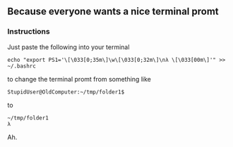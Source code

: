 ## Because everyone wants a nice terminal promt

### Instructions

Just paste the following into your terminal

    echo "export PS1='\[\033[0;35m\]\w\[\033[0;32m\]\nλ \[\033[00m\]'" >> ~/.bashrc

to change the terminal promt from something like

    StupidUser@OldComputer:~/tmp/folder1$

to

    ~/tmp/folder1
    λ

Ah.
